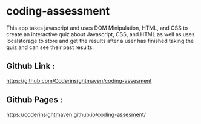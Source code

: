 # coding-assessment

This app takes javascript and uses DOM Minipulation, HTML, and CSS to create an interactive quiz about Javascript, CSS, and HTML 
as well as uses localstorage to store and get the results after a user has finished taking the quiz and can see their past results.


## Github Link : 
https://github.com/Coderinsightmaven/coding-assesment

## Github Pages : 
https://coderinsightmaven.github.io/coding-assesment/


